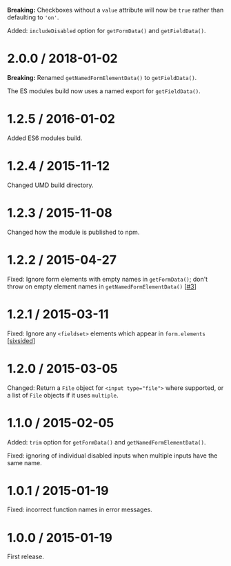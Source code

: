 **Breaking:** Checkboxes without a `value` attribute will now be `true` rather than defaulting to `'on'`.

Added: `includeDisabled` option for `getFormData()` and `getFieldData()`.

# 2.0.0 / 2018-01-02

**Breaking:** Renamed `getNamedFormElementData()` to `getFieldData()`.

The ES modules build now uses a named export for `getFieldData()`.

# 1.2.5 / 2016-01-02

Added ES6 modules build.

# 1.2.4 / 2015-11-12

Changed UMD build directory.

# 1.2.3 / 2015-11-08

Changed how the module is published to npm.

# 1.2.2 / 2015-04-27

Fixed: Ignore form elements with empty names in `getFormData()`; don't throw on
empty element names in `getNamedFormElementData()`
[[#3](https://github.com/insin/get-form-data/issues/3)]

# 1.2.1 / 2015-03-11

Fixed: Ignore any `<fieldset>` elements which appear in `form.elements`
[[sixsided](https://github.com/sixsided)]

# 1.2.0 / 2015-03-05

Changed: Return a `File` object for `<input type="file">` where supported, or a
list of `File` objects if it uses `multiple`.

# 1.1.0 / 2015-02-05

Added: `trim` option for `getFormData()` and `getNamedFormElementData()`.

Fixed: ignoring of individual disabled inputs when multiple inputs have the same
name.

# 1.0.1 / 2015-01-19

Fixed: incorrect function names in error messages.

# 1.0.0 / 2015-01-19

First release.

